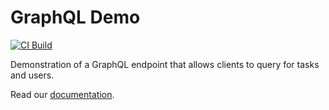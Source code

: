 # GraphQL Demo

[![CI Build](https://github.com/ivy-lmu/graphql-demo/actions/workflows/ci.yml/badge.svg)](https://github.com/ivy-lmu/graphql-demo/actions/workflows/ci.yml)

Demonstration of a GraphQL endpoint that allows clients to query for tasks and users.

Read our [documentation](graphql-demo-product/README.md).
